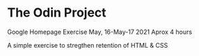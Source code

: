 
# The Odin Project
Google Homepage Exercise
May, 16-May-17 2021
Aprox 4 hours

A simple exercise to stregthen retention of HTML & CSS